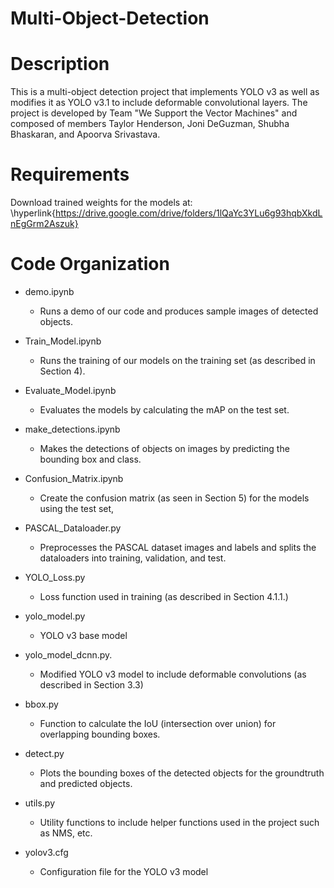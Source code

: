 # Multi-Object-Detection

Description
===========
This is a multi-object detection project that implements YOLO v3 as well as modifies it as YOLO v3.1 to include deformable convolutional layers. The project is developed by Team "We Support the Vector Machines" and composed of members Taylor Henderson, Joni DeGuzman, Shubha Bhaskaran, and Apoorva Srivastava.


Requirements
============
Download trained weights for the models at:
\hyperlink{https://drive.google.com/drive/folders/1lQaYc3YLu6g93hqbXkdLnEgGrm2Aszuk}


Code Organization
=================
* demo.ipynb         
    * Runs a demo of our code and produces sample images of detected objects. 
* Train_Model.ipynb    
    * Runs the training of our models on the training set (as described in Section 4).	
* Evaluate_Model.ipynb 
    * Evaluates the models by calculating the mAP on the test set.
* make_detections.ipynb	
    * Makes the detections of objects on images by predicting the bounding box and class.
* Confusion_Matrix.ipynb
    * Create the confusion matrix (as seen in Section 5) for the models using the test set,

* PASCAL_Dataloader.py	
    * Preprocesses the PASCAL dataset images and labels and splits the dataloaders into training, validation, and test. 
* YOLO_Loss.py          
    * Loss function used in training (as described in Section 4.1.1.)
* yolo_model.py			    
    * YOLO v3 base model
* yolo_model_dcnn.py.   
    * Modified YOLO v3 model to include deformable convolutions (as described in Section 3.3)
* bbox.py				        
    * Function to calculate the IoU (intersection over union) for overlapping bounding boxes. 
* detect.py				      
    * Plots the bounding boxes of the detected objects for the groundtruth and predicted objects.
* utils.py				      
    * Utility functions to include helper functions used in the project such as NMS, etc.
* yolov3.cfg				    
    * Configuration file for the YOLO v3 model

